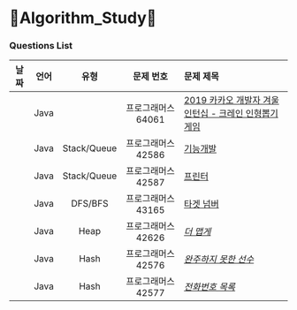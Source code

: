 # 🧩Algorithm_Study🧩

### Questions List
| 날짜 | 언어 | 유형 | 문제 번호 | 문제 제목 |
|:---:|:---:|:---:|:---:|:---|
|  | Java |  | 프로그래머스 64061 | [2019 카카오 개발자 겨울 인턴십 - 크레인 인형뽑기 게임](https://programmers.co.kr/learn/courses/30/lessons/64061) |
|  | Java | Stack/Queue | 프로그래머스 42586 | [기능개발](https://programmers.co.kr/learn/courses/30/lessons/42586) |
|  | Java |  Stack/Queue | 프로그래머스 42587 | [프린터](https://programmers.co.kr/learn/courses/30/lessons/42587) |
|  | Java |  DFS/BFS | 프로그래머스 43165 | [타겟 넘버](https://programmers.co.kr/learn/courses/30/lessons/43165) |
|  | Java |  Heap | 프로그래머스 42626 | *[더 맵게](https://programmers.co.kr/learn/courses/30/lessons/42626)* |
|  | Java |  Hash | 프로그래머스 42576 | *[완주하지 못한 선수](https://programmers.co.kr/learn/courses/30/lessons/42576)* |
|  | Java |  Hash | 프로그래머스 42577 | *[전화번호 목록](https://programmers.co.kr/learn/courses/30/lessons/42577)* |
